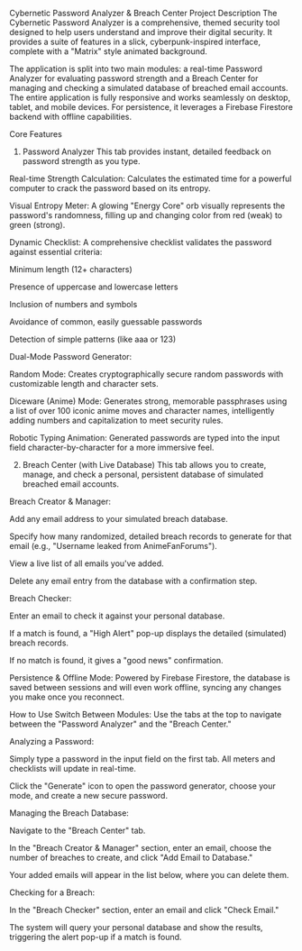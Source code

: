 Cybernetic Password Analyzer & Breach Center
Project Description
The Cybernetic Password Analyzer is a comprehensive, themed security tool designed to help users understand and improve their digital security. It provides a suite of features in a slick, cyberpunk-inspired interface, complete with a "Matrix" style animated background.

The application is split into two main modules: a real-time Password Analyzer for evaluating password strength and a Breach Center for managing and checking a simulated database of breached email accounts. The entire application is fully responsive and works seamlessly on desktop, tablet, and mobile devices. For persistence, it leverages a Firebase Firestore backend with offline capabilities.

Core Features
1. Password Analyzer
This tab provides instant, detailed feedback on password strength as you type.

Real-time Strength Calculation: Calculates the estimated time for a powerful computer to crack the password based on its entropy.

Visual Entropy Meter: A glowing "Energy Core" orb visually represents the password's randomness, filling up and changing color from red (weak) to green (strong).

Dynamic Checklist: A comprehensive checklist validates the password against essential criteria:

Minimum length (12+ characters)

Presence of uppercase and lowercase letters

Inclusion of numbers and symbols

Avoidance of common, easily guessable passwords

Detection of simple patterns (like aaa or 123)

Dual-Mode Password Generator:

Random Mode: Creates cryptographically secure random passwords with customizable length and character sets.

Diceware (Anime) Mode: Generates strong, memorable passphrases using a list of over 100 iconic anime moves and character names, intelligently adding numbers and capitalization to meet security rules.

Robotic Typing Animation: Generated passwords are typed into the input field character-by-character for a more immersive feel.

2. Breach Center (with Live Database)
This tab allows you to create, manage, and check a personal, persistent database of simulated breached email accounts.

Breach Creator & Manager:

Add any email address to your simulated breach database.

Specify how many randomized, detailed breach records to generate for that email (e.g., "Username leaked from AnimeFanForums").

View a live list of all emails you've added.

Delete any email entry from the database with a confirmation step.

Breach Checker:

Enter an email to check it against your personal database.

If a match is found, a "High Alert" pop-up displays the detailed (simulated) breach records.

If no match is found, it gives a "good news" confirmation.

Persistence & Offline Mode: Powered by Firebase Firestore, the database is saved between sessions and will even work offline, syncing any changes you make once you reconnect.

How to Use
Switch Between Modules: Use the tabs at the top to navigate between the "Password Analyzer" and the "Breach Center."

Analyzing a Password:

Simply type a password in the input field on the first tab. All meters and checklists will update in real-time.

Click the "Generate" icon to open the password generator, choose your mode, and create a new secure password.

Managing the Breach Database:

Navigate to the "Breach Center" tab.

In the "Breach Creator & Manager" section, enter an email, choose the number of breaches to create, and click "Add Email to Database."

Your added emails will appear in the list below, where you can delete them.

Checking for a Breach:

In the "Breach Checker" section, enter an email and click "Check Email."

The system will query your personal database and show the results, triggering the alert pop-up if a match is found.
